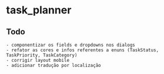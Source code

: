 # task_planner

## Todo

    - componentizar os fields e dropdowns nos dialogs
    - refator as cores e infos referentes a enuns (TaskStatus, TaskPriority, TaskCategory)
    - corrigir layout mobile
    - adicionar tradução por localização
